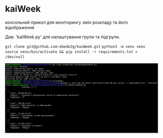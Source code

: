 # kaiWeek
консольний прикол для моніторингу змін розкладу та його відображення

Див. 'kaiWeek.py' для налаштування групи та підгрупи. 

`git clone git@github.com:ebede2g/kaiWeek.git`
`python3 -m venv venv`
`source venv/bin/activate && pip install -r requirements.txt > /dev/null`

![Alt text](./Screenshot_20250218_210921.png)
